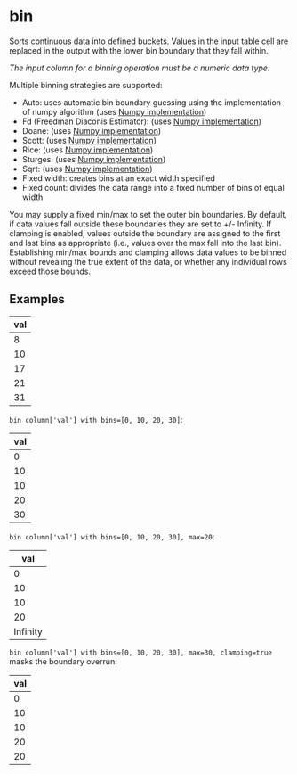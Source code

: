 # bin

Sorts continuous data into defined buckets. Values in the input table cell are replaced in the output with the lower bin boundary that they fall within.

_The input column for a binning operation must be a numeric data type._

Multiple binning strategies are supported:

- Auto: uses automatic bin boundary guessing using the implementation of numpy algorithm (uses [Numpy implementation](https://numpy.org/doc/stable/reference/generated/numpy.histogram_bin_edges.html))
- Fd (Freedman Diaconis Estimator): (uses [Numpy implementation](https://numpy.org/doc/stable/reference/generated/numpy.histogram_bin_edges.html))
- Doane: (uses [Numpy implementation](https://numpy.org/doc/stable/reference/generated/numpy.histogram_bin_edges.html))
- Scott: (uses [Numpy implementation](https://numpy.org/doc/stable/reference/generated/numpy.histogram_bin_edges.html))
- Rice: (uses [Numpy implementation](https://numpy.org/doc/stable/reference/generated/numpy.histogram_bin_edges.html))
- Sturges: (uses [Numpy implementation](https://numpy.org/doc/stable/reference/generated/numpy.histogram_bin_edges.html))
- Sqrt: (uses [Numpy implementation](https://numpy.org/doc/stable/reference/generated/numpy.histogram_bin_edges.html))
- Fixed width: creates bins at an exact width specified
- Fixed count: divides the data range into a fixed number of bins of equal width

You may supply a fixed min/max to set the outer bin boundaries. By default, if data values fall outside these boundaries they are set to +/- Infinity. If clamping is enabled, values outside the boundary are assigned to the first and last bins as appropriate (i.e., values over the max fall into the last bin). Establishing min/max bounds and clamping allows data values to be binned without revealing the true extent of the data, or whether any individual rows exceed those bounds.

## Examples

| val |
| --- |
| 8   |
| 10  |
| 17  |
| 21  |
| 31  |

`bin column['val'] with bins=[0, 10, 20, 30]`:

| val |
| --- |
| 0   |
| 10  |
| 10  |
| 20  |
| 30  |

`bin column['val'] with bins=[0, 10, 20, 30], max=20`:

| val      |
| -------- |
| 0        |
| 10       |
| 10       |
| 20       |
| Infinity |

`bin column['val'] with bins=[0, 10, 20, 30], max=30, clamping=true` masks the boundary overrun:

| val |
| --- |
| 0   |
| 10  |
| 10  |
| 20  |
| 20  |
